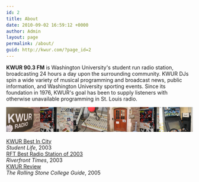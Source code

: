 ```yaml
---
id: 2
title: About
date: 2010-09-02 16:59:12 +0000
author: Admin
layout: page
permalink: /about/
guid: http://kwur.com/?page_id=2
---
```


<p>
  <strong>KWUR 90.3 FM</strong> is Washington University's student run radio station, broadcasting 24 hours a day upon the surrounding community. KWUR DJs spin a wide variety of musical programming and broadcast news, public information, and Washington University sporting events. Since its foundation in 1976, KWUR's goal has been to supply listeners with otherwise unavailable programming in St. Louis radio.
</p>
  
<p>
  <img alt="kwur-station-about" src="/assets/img/station.jpg" class="full-width" />
</p>
  
<div class="container">
  <div class="row"> 
    <div class="col">
      <a href="http://www.studlife.com/archives/News/2003/09/29/KWURbestincity/" target="_blank">KWUR Best In City</a><br>
      <em>Student Life</em>, 2003
    </div>
    <div class="col-5">
      <a href="https://www.riverfronttimes.com/bestof/2003/award/best-radio-station-31233/" target="_blank">RFT Best Radio Station of 2003</a><br>
      <em>Riverfront Times</em>, 2003
    </div>
    <div class="col">
      <a href="/assets/img/rsreview.jpg">KWUR Review</a><br>
      <em>The Rolling Stone College Guide</em>, 2005
    </div>
  </div>
</div>